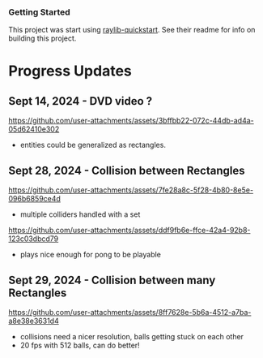 ### Getting Started

This project was start using [raylib-quickstart](https://github.com/raylib-extras/raylib-quickstart). See their readme for info on building this project.


# Progress Updates

## Sept 14, 2024 - **DVD video ?**
  
https://github.com/user-attachments/assets/3bffbb22-072c-44db-ad4a-05d62410e302
  - entities could be generalized as rectangles.

## Sept 28, 2024 - **Collision between Rectangles**

https://github.com/user-attachments/assets/7fe28a8c-5f28-4b80-8e5e-096b6859ce4d
  - multiple colliders handled with a set
  
https://github.com/user-attachments/assets/ddf9fb6e-ffce-42a4-92b8-123c03dbcd79
  - plays nice enough for pong to be playable


## Sept 29, 2024 - **Collision between many Rectangles**

https://github.com/user-attachments/assets/8ff7628e-5b6a-4512-a7ba-a8e38e3631d4
  - collisions need a nicer resolution, balls getting stuck on each other
  - 20 fps with 512 balls, can do better!

